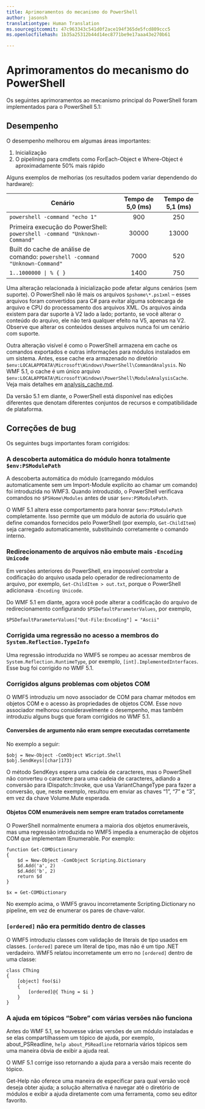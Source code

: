 ```yaml
---
title: Aprimoramentos do mecanismo do PowerShell
author: jasonsh
translationtype: Human Translation
ms.sourcegitcommit: 47c963343c541d0f2ace194f365de5fcd809ccc5
ms.openlocfilehash: 1b35a25312b44d14ec8771be9e17aaa43e270b61

---
```


# Aprimoramentos do mecanismo do PowerShell #

Os seguintes aprimoramentos ao mecanismo principal do PowerShell foram implementados para o PowerShell 5.1:


## Desempenho ##

O desempenho melhorou em algumas áreas importantes:

1. Inicialização
2. O pipelining para cmdlets como ForEach-Object e Where-Object é aproximadamente 50% mais rápido 

Alguns exemplos de melhorias (os resultados podem variar dependendo do hardware): 

| Cenário | Tempo de 5,0 (ms) | Tempo de 5,1 (ms) |
| -------- | :---------------: | :---------------: |
| `powershell -command "echo 1"` | 900 | 250 |
| Primeira execução do PowerShell: `powershell -command "Unknown-Command"` | 30000 | 13000 |
| Built do cache de análise de comando: `powershell -command "Unknown-Command"` | 7000 | 520 |
| <code>1..1000000 &#124; % { }</code> | 1400 | 750 |
  
Uma alteração relacionada à inicialização pode afetar alguns cenários (sem suporte). O PowerShell não lê mais os arquivos `$pshome\*.ps1xml` – esses arquivos foram convertidos para C# para evitar alguma sobrecarga de arquivo e CPU do processamento dos arquivos XML. Os arquivos ainda existem para dar suporte à V2 lado a lado; portanto, se você alterar o conteúdo do arquivo, ele não terá qualquer efeito na V5, apenas na V2. Observe que alterar os conteúdos desses arquivos nunca foi um cenário com suporte.

Outra alteração visível é como o PowerShell armazena em cache os comandos exportados e outras informações para módulos instalados em um sistema. Antes, esse cache era armazenado no diretório `$env:LOCALAPPDATA\Microsoft\Windows\PowerShell\CommandAnalysis`. No WMF 5.1, o cache é um único arquivo `$env:LOCALAPPDATA\Microsoft\Windows\PowerShell\ModuleAnalysisCache`.
Veja mais detalhes em [analysis_cache.md]().

Da versão 5.1 em diante, o PowerShell está disponível nas edições diferentes que denotam diferentes conjuntos de recursos e compatibilidade de plataforma.



## Correções de bug ##

Os seguintes bugs importantes foram corrigidos:

### A descoberta automática do módulo honra totalmente `$env:PSModulePath` ###

A descoberta automática do módulo (carregando módulos automaticamente sem um Import-Module explícito ao chamar um comando) foi introduzida no WMF3. Quando introduzido, o PowerShell verificava comandos no `$PSHome\Modules` antes de usar `$env:PSModulePath`.

O WMF 5.1 altera esse comportamento para honrar `$env:PSModulePath` completamente. Isso permite que um módulo de autoria do usuário que define comandos fornecidos pelo PowerShell (por exemplo, `Get-ChildItem`) seja carregado automaticamente, substituindo corretamente o comando interno.

### Redirecionamento de arquivos não embute mais `-Encoding Unicode` ###

Em versões anteriores do PowerShell, era impossível controlar a codificação do arquivo usada pelo operador de redirecionamento de arquivo, por exemplo, `Get-ChildItem > out.txt`, porque o PowerShell adicionava `-Encoding Unicode`.

Do WMF 5.1 em diante, agora você pode alterar a codificação do arquivo de redirecionamento configurando `$PSDefaultParameterValues`, por exemplo,

```
$PSDefaultParameterValues["Out-File:Encoding"] = "Ascii"
```

### Corrigida uma regressão no acesso a membros do `System.Reflection.TypeInfo` ###

Uma regressão introduzida no WMF5 se rompeu ao acessar membros de `System.Reflection.RuntimeType`, por exemplo, `[int].ImplementedInterfaces`.
Esse bug foi corrigido no WMF 5.1.


### Corrigidos alguns problemas com objetos COM ###

O WMF5 introduziu um novo associador de COM para chamar métodos em objetos COM e o acesso às propriedades de objetos COM.
Esse novo associador melhorou consideravelmente o desempenho, mas também introduziu alguns bugs que foram corrigidos no WMF 5.1.

#### Conversões de argumento não eram sempre executadas corretamente ####

No exemplo a seguir:

```
$obj = New-Object -ComObject WScript.Shell
$obj.SendKeys([char]173)
```

O método SendKeys espera uma cadeia de caracteres, mas o PowerShell não converteu o caractere para uma cadeia de caracteres, adiando a conversão para IDispatch::Invoke, que usa VariantChangeType para fazer a conversão, que, neste exemplo, resultou em enviar as chaves “1”, “7” e “3”, em vez da chave Volume.Mute esperada.

#### Objetos COM enumeráveis nem sempre eram tratados corretamente ####

O PowerShell normalmente enumera a maioria dos objetos enumeráveis, mas uma regressão introduzida no WMF5 impedia a enumeração de objetos COM que implementam IEnumerable.  Por exemplo:

```
function Get-COMDictionary
{
    $d = New-Object -ComObject Scripting.Dictionary
    $d.Add('a', 2)
    $d.Add('b', 2)
    return $d
}

$x = Get-COMDictionary
```

No exemplo acima, o WMF5 gravou incorretamente Scripting.Dictionary no pipeline, em vez de enumerar os pares de chave-valor.


### `[ordered]` não era permitido dentro de classes ###

O WMF5 introduziu classes com validação de literais de tipo usados em classes.  `[ordered]` parece um literal de tipo, mas não é um tipo .NET verdadeiro.  WMF5 relatou incorretamente um erro no `[ordered]` dentro de uma classe:

```
class CThing
{
    [object] foo($i)
    {
        [ordered]@{ Thing = $i }
    }
}
```


### A ajuda em tópicos “Sobre” com várias versões não funciona ###

Antes do WMF 5.1, se houvesse várias versões de um módulo instaladas e se elas compartilhassem um tópico de ajuda, por exemplo, about_PSReadline, `help about_PSReadline` retornaria vários tópicos sem uma maneira óbvia de exibir a ajuda real.

O WMF 5.1 corrige isso retornando a ajuda para a versão mais recente do tópico.

Get-Help não oferece uma maneira de especificar para qual versão você deseja obter ajuda; a solução alternativa é navegar até o diretório de módulos e exibir a ajuda diretamente com uma ferramenta, como seu editor favorito. 



<!--HONumber=Sep16_HO3-->


